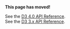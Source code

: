 **This page has moved!**

See the [D3 4.0 API Reference](https://github.com/d3/d3/blob/master/API.md).
<br>See the [D3 3.x API Reference](https://github.com/d3/d3-3.x-api-reference/blob/master/Localization.md).

